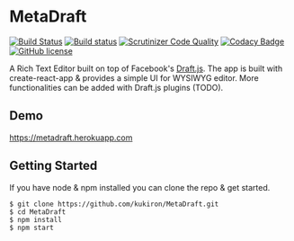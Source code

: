 # MetaDraft
[![Build Status](https://travis-ci.org/kukiron/MetaDraft.svg?branch=master)](https://travis-ci.org/kukiron/MetaDraft) [![Build status](https://ci.appveyor.com/api/projects/status/i6sj2dl5ajlpyrdg?svg=true)](https://ci.appveyor.com/project/kukiron/metadraft) [![Scrutinizer Code Quality](https://scrutinizer-ci.com/g/kukiron/MetaDraft/badges/quality-score.png?b=master)](https://scrutinizer-ci.com/g/kukiron/MetaDraft/?branch=master) [![Codacy Badge](https://api.codacy.com/project/badge/Grade/e9bb3c87cd18475d960130332690be7e)](https://www.codacy.com/app/kukiron/MetaDraft?utm_source=github.com&utm_medium=referral&utm_content=kukiron/MetaDraft&utm_campaign=badger) [![GitHub license](https://img.shields.io/github/license/kukiron/MetaDraft.svg)](https://github.com/kukiron/MetaDraft/blob/master/LICENSE)

A Rich Text Editor built on top of Facebook's [Draft.js](https://github.com/facebook/draft-js).
The app is built with create-react-app & provides a simple UI for WYSIWYG editor. More functionalities can be added with Draft.js plugins (TODO).

## Demo
https://metadraft.herokuapp.com

## Getting Started
If you have node & npm installed you can clone the repo & get started.

```
$ git clone https://github.com/kukiron/MetaDraft.git
$ cd MetaDraft
$ npm install
$ npm start
```
